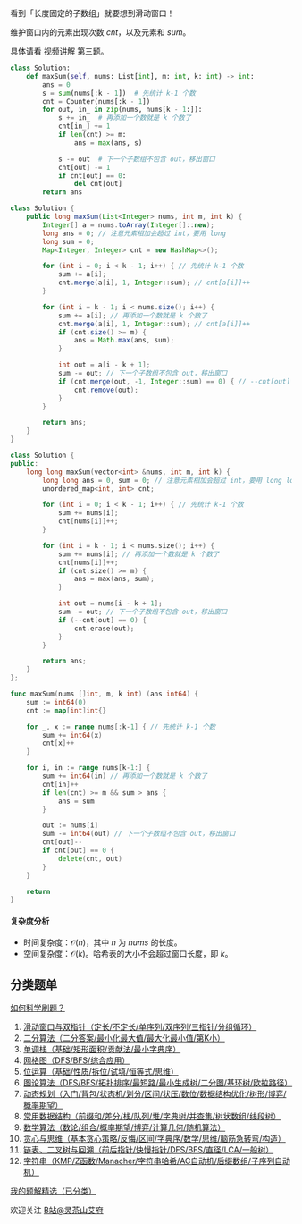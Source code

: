 看到「长度固定的子数组」就要想到滑动窗口！

维护窗口内的元素出现次数 $\textit{cnt}$，以及元素和 $\textit{sum}$。

具体请看 [视频讲解](https://www.bilibili.com/video/BV1um4y1M7Rv/) 第三题。

```py [sol-Python3]
class Solution:
    def maxSum(self, nums: List[int], m: int, k: int) -> int:
        ans = 0
        s = sum(nums[:k - 1])  # 先统计 k-1 个数
        cnt = Counter(nums[:k - 1])
        for out, in_ in zip(nums, nums[k - 1:]):
            s += in_  # 再添加一个数就是 k 个数了
            cnt[in_] += 1
            if len(cnt) >= m:
                ans = max(ans, s)

            s -= out  # 下一个子数组不包含 out，移出窗口
            cnt[out] -= 1
            if cnt[out] == 0:
                del cnt[out]
        return ans
```

```java [sol-Java]
class Solution {
    public long maxSum(List<Integer> nums, int m, int k) {
        Integer[] a = nums.toArray(Integer[]::new);
        long ans = 0; // 注意元素相加会超过 int，要用 long
        long sum = 0;
        Map<Integer, Integer> cnt = new HashMap<>();

        for (int i = 0; i < k - 1; i++) { // 先统计 k-1 个数
            sum += a[i];
            cnt.merge(a[i], 1, Integer::sum); // cnt[a[i]]++
        }

        for (int i = k - 1; i < nums.size(); i++) {
            sum += a[i]; // 再添加一个数就是 k 个数了
            cnt.merge(a[i], 1, Integer::sum); // cnt[a[i]]++
            if (cnt.size() >= m) {
                ans = Math.max(ans, sum);
            }

            int out = a[i - k + 1];
            sum -= out; // 下一个子数组不包含 out，移出窗口
            if (cnt.merge(out, -1, Integer::sum) == 0) { // --cnt[out] == 0
                cnt.remove(out);
            }
        }

        return ans;
    }
}
```

```cpp [sol-C++]
class Solution {
public:
    long long maxSum(vector<int> &nums, int m, int k) {
        long long ans = 0, sum = 0; // 注意元素相加会超过 int，要用 long long
        unordered_map<int, int> cnt;

        for (int i = 0; i < k - 1; i++) { // 先统计 k-1 个数
            sum += nums[i];
            cnt[nums[i]]++;
        }

        for (int i = k - 1; i < nums.size(); i++) {
            sum += nums[i]; // 再添加一个数就是 k 个数了
            cnt[nums[i]]++;
            if (cnt.size() >= m) {
                ans = max(ans, sum);
            }

            int out = nums[i - k + 1];
            sum -= out; // 下一个子数组不包含 out，移出窗口
            if (--cnt[out] == 0) {
                cnt.erase(out);
            }
        }

        return ans;
    }
};
```

```go [sol-Go]
func maxSum(nums []int, m, k int) (ans int64) {
    sum := int64(0)
    cnt := map[int]int{}

    for _, x := range nums[:k-1] { // 先统计 k-1 个数
        sum += int64(x)
        cnt[x]++
    }

    for i, in := range nums[k-1:] {
        sum += int64(in) // 再添加一个数就是 k 个数了
        cnt[in]++
        if len(cnt) >= m && sum > ans {
            ans = sum
        }

        out := nums[i]
        sum -= int64(out) // 下一个子数组不包含 out，移出窗口
        cnt[out]--
        if cnt[out] == 0 {
            delete(cnt, out)
        }
    }

    return
}
```

#### 复杂度分析

- 时间复杂度：$\mathcal{O}(n)$，其中 $n$ 为 $\textit{nums}$ 的长度。
- 空间复杂度：$\mathcal{O}(k)$。哈希表的大小不会超过窗口长度，即 $k$。

## 分类题单

[如何科学刷题？](https://leetcode.cn/circle/discuss/RvFUtj/)

1. [滑动窗口与双指针（定长/不定长/单序列/双序列/三指针/分组循环）](https://leetcode.cn/circle/discuss/0viNMK/)
2. [二分算法（二分答案/最小化最大值/最大化最小值/第K小）](https://leetcode.cn/circle/discuss/SqopEo/)
3. [单调栈（基础/矩形面积/贡献法/最小字典序）](https://leetcode.cn/circle/discuss/9oZFK9/)
4. [网格图（DFS/BFS/综合应用）](https://leetcode.cn/circle/discuss/YiXPXW/)
5. [位运算（基础/性质/拆位/试填/恒等式/思维）](https://leetcode.cn/circle/discuss/dHn9Vk/)
6. [图论算法（DFS/BFS/拓扑排序/最短路/最小生成树/二分图/基环树/欧拉路径）](https://leetcode.cn/circle/discuss/01LUak/)
7. [动态规划（入门/背包/状态机/划分/区间/状压/数位/数据结构优化/树形/博弈/概率期望）](https://leetcode.cn/circle/discuss/tXLS3i/)
8. [常用数据结构（前缀和/差分/栈/队列/堆/字典树/并查集/树状数组/线段树）](https://leetcode.cn/circle/discuss/mOr1u6/)
9. [数学算法（数论/组合/概率期望/博弈/计算几何/随机算法）](https://leetcode.cn/circle/discuss/IYT3ss/)
10. [贪心与思维（基本贪心策略/反悔/区间/字典序/数学/思维/脑筋急转弯/构造）](https://leetcode.cn/circle/discuss/g6KTKL/)
11. [链表、二叉树与回溯（前后指针/快慢指针/DFS/BFS/直径/LCA/一般树）](https://leetcode.cn/circle/discuss/K0n2gO/)
12. [字符串（KMP/Z函数/Manacher/字符串哈希/AC自动机/后缀数组/子序列自动机）](https://leetcode.cn/circle/discuss/SJFwQI/)

[我的题解精选（已分类）](https://github.com/EndlessCheng/codeforces-go/blob/master/leetcode/SOLUTIONS.md)

欢迎关注 [B站@灵茶山艾府](https://space.bilibili.com/206214)
